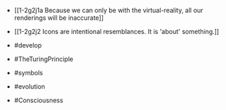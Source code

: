 - [[1-2g2j1a Because we can only be with the virtual-reality, all our renderings will be inaccurate]]
- [[1-2g2j2 Icons are intentional resemblances. It is 'about' something.]]

- #develop
- #TheTuringPrinciple
- #symbols
- #evolution
- #Consciousness
